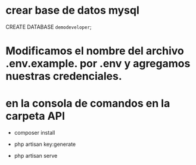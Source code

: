# crear base de datos mysql

CREATE DATABASE `demodeveloper`;

# Modificamos el nombre del archivo .env.example. por .env y agregamos nuestras credenciales.

# en la consola de comandos en la carpeta API

- composer install

- php artisan key:generate

- php artisan serve